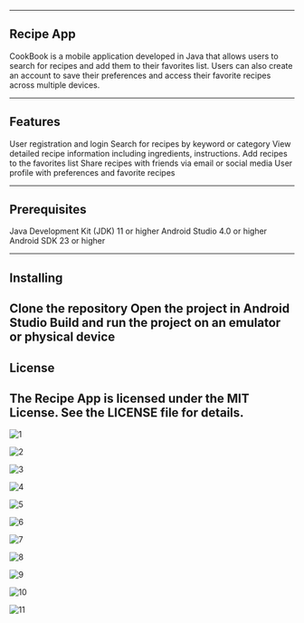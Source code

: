-----------------------------------------------------------------------------------------------------------------------------------------
Recipe App
-----------------------------------------------------------------------------------------------------------------------------------------
CookBook is a mobile application developed in Java that allows users to search for recipes and add them to their favorites list. Users can also create an account to save their preferences and access their favorite recipes across multiple devices. 

-----------------------------------------------------------------------------------------------------------------------------------------
Features
-----------------------------------------------------------------------------------------------------------------------------------------
User registration and login
Search for recipes by keyword or category
View detailed recipe information including ingredients, instructions.
Add recipes to the favorites list
Share recipes with friends via email or social media
User profile with preferences and favorite recipes

-----------------------------------------------------------------------------------------------------------------------------------------
Prerequisites
-----------------------------------------------------------------------------------------------------------------------------------------
Java Development Kit (JDK) 11 or higher
Android Studio 4.0 or higher
Android SDK 23 or higher

-----------------------------------------------------------------------------------------------------------------------------------------
Installing
-----------------------------------------------------------------------------------------------------------------------------------------
Clone the repository
Open the project in Android Studio
Build and run the project on an emulator or physical device
---------------------------------------------------------------------------------------------------------------------------------------
License
---------------------------------------------------------------------------------------------------------------------------------------
The Recipe App is licensed under the MIT License. See the LICENSE file for details.
---------------------------------------------------------------------------------------------------------------------------------------

![1](https://github.com/KhalilFarhat/Recipe-App/assets/100374222/45656c56-f290-48a0-ab14-7924becfe8b3)

![2](https://github.com/KhalilFarhat/Recipe-App/assets/100374222/fe8c5822-fcd8-45e0-a8b8-c5f90d18da93)

![3](https://github.com/KhalilFarhat/Recipe-App/assets/100374222/466475f7-5e03-44ad-bc5f-758ea39911cc)

![4](https://github.com/KhalilFarhat/Recipe-App/assets/100374222/4d2759d5-5708-4701-903e-62b61034a047)

![5](https://github.com/KhalilFarhat/Recipe-App/assets/100374222/ea1edd03-7a78-440b-8005-154412b26fb5)

![6](https://github.com/KhalilFarhat/Recipe-App/assets/100374222/e4f62c44-a8af-453b-8510-7432307b179f)

![7](https://github.com/KhalilFarhat/Recipe-App/assets/100374222/85c2886f-cc91-47e7-a505-111beebd5388)

![8](https://github.com/KhalilFarhat/Recipe-App/assets/100374222/5ad0dbef-bbe3-4c04-b1a0-c443c87b1907)

![9](https://github.com/KhalilFarhat/Recipe-App/assets/100374222/37c045b2-70a6-4013-a43a-4f3e40fe5a59)

![10](https://github.com/KhalilFarhat/Recipe-App/assets/100374222/58c41e11-62bb-4c99-88d2-6cb71c2665ff)

![11](https://github.com/KhalilFarhat/Recipe-App/assets/100374222/453de656-4f37-48c2-8915-706309852a30)


